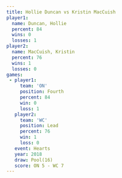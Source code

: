 ```yaml
---
title: Hollie Duncan vs Kristin MacCuish
player1:                 
  name: Duncan, Hollie   
  percent: 84            
  wins: 0                
  losses: 1              
player2:                 
  name: MacCuish, Kristin
  percent: 76            
  wins: 1                
  losses: 0              
games:
 - player1:          
     team: 'ON'      
     position: Fourth
     percent: 84     
     win: 0          
     loss: 1         
   player2:        
     team: 'WC'    
     position: Lead
     percent: 76   
     win: 1        
     loss: 0       
   event: Hearts     
   year: 2018        
   draw: Pool(16)    
   score: ON 5 - WC 7
---
```

